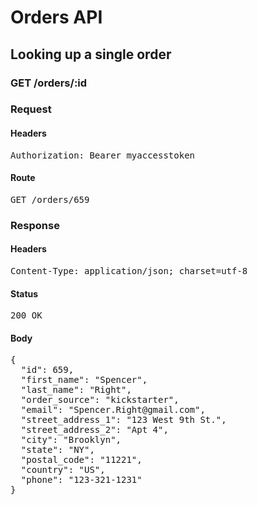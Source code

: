 # Orders API

## Looking up a single order

### GET /orders/:id
### Request

#### Headers

<pre>Authorization: Bearer myaccesstoken</pre>

#### Route

<pre>GET /orders/659</pre>

### Response

#### Headers

<pre>Content-Type: application/json; charset=utf-8</pre>

#### Status

<pre>200 OK</pre>

#### Body

<pre>{
  "id": 659,
  "first_name": "Spencer",
  "last_name": "Right",
  "order_source": "kickstarter",
  "email": "Spencer.Right@gmail.com",
  "street_address_1": "123 West 9th St.",
  "street_address_2": "Apt 4",
  "city": "Brooklyn",
  "state": "NY",
  "postal_code": "11221",
  "country": "US",
  "phone": "123-321-1231"
}</pre>
